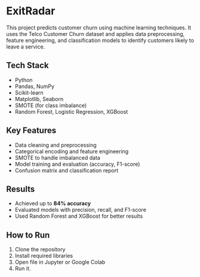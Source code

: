 # ExitRadar


This project predicts customer churn using machine learning techniques. It uses the Telco Customer Churn dataset and applies data preprocessing, feature engineering, and classification models to identify customers likely to leave a service.

## Tech Stack
- Python
- Pandas, NumPy
- Scikit-learn
- Matplotlib, Seaborn
- SMOTE (for class imbalance)
- Random Forest, Logistic Regression, XGBoost

## Key Features
- Data cleaning and preprocessing
- Categorical encoding and feature engineering
- SMOTE to handle imbalanced data
- Model training and evaluation (accuracy, F1-score)
- Confusion matrix and classification report

## Results
- Achieved up to **84% accuracy**
- Evaluated models with precision, recall, and F1-score
- Used Random Forest and XGBoost for better results

## How to Run
1. Clone the repository
2. Install required libraries
3. Open file in Jupyter or Google Colab
4. Run it.
